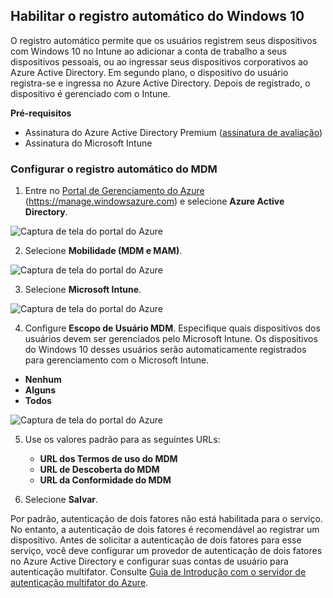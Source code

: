 ## <a name="enable-windows-10-automatic-enrollment"></a>Habilitar o registro automático do Windows 10

O registro automático permite que os usuários registrem seus dispositivos com Windows 10 no Intune ao adicionar a conta de trabalho a seus dispositivos pessoais, ou ao ingressar seus dispositivos corporativos ao Azure Active Directory. Em segundo plano, o dispositivo do usuário registra-se e ingressa no Azure Active Directory. Depois de registrado, o dispositivo é gerenciado com o Intune.

**Pré-requisitos**
- Assinatura do Azure Active Directory Premium ([assinatura de avaliação](http://go.microsoft.com/fwlink/?LinkID=816845))
- Assinatura do Microsoft Intune


### <a name="configure-automatic-mdm-enrollment"></a>Configurar o registro automático do MDM

1. Entre no [Portal de Gerenciamento do Azure](https://portal.azure.com) (https://manage.windowsazure.com) e selecione **Azure Active Directory**.

  ![Captura de tela do portal do Azure](../media/auto-enroll-azure-main.png)

2. Selecione **Mobilidade (MDM e MAM)**.

  ![Captura de tela do portal do Azure](../media/auto-enroll-mdm.png)

3. Selecione **Microsoft Intune**.

  ![Captura de tela do portal do Azure](../media/auto-enroll-intune.png)

4. Configure **Escopo de Usuário MDM**. Especifique quais dispositivos dos usuários devem ser gerenciados pelo Microsoft Intune. Os dispositivos do Windows 10 desses usuários serão automaticamente registrados para gerenciamento com o Microsoft Intune.

  - **Nenhum**
  - **Alguns**
  - **Todos**

   ![Captura de tela do portal do Azure](../media/auto-enroll-scope.png)

5. Use os valores padrão para as seguintes URLs:
    - **URL dos Termos de uso do MDM**
    - **URL de Descoberta do MDM**
    - **URL da Conformidade do MDM**

6. Selecione **Salvar**.

Por padrão, autenticação de dois fatores não está habilitada para o serviço. No entanto, a autenticação de dois fatores é recomendável ao registrar um dispositivo. Antes de solicitar a autenticação de dois fatores para esse serviço, você deve configurar um provedor de autenticação de dois fatores no Azure Active Directory e configurar suas contas de usuário para autenticação multifator. Consulte [Guia de Introdução com o servidor de autenticação multifator do Azure](https://docs.microsoft.com/azure/multi-factor-authentication/multi-factor-authentication-get-started-cloud).
